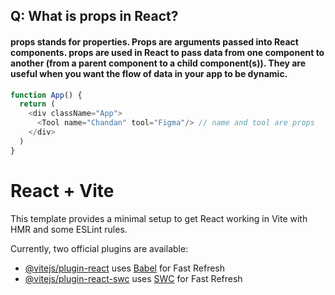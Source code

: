 ## Q: What is props in React? 
#### props stands for properties. Props are arguments passed into React components. props are used in React to pass data from one component to another (from a parent component to a child component(s)). They are useful when you want the flow of data in your app to be dynamic.

```javascript
function App() {
  return (
    <div className="App">
      <Tool name="Chandan" tool="Figma"/> // name and tool are props
    </div>
  )
}

```




# React + Vite

This template provides a minimal setup to get React working in Vite with HMR and some ESLint rules.
  
Currently, two official plugins are available:

- [@vitejs/plugin-react](https://github.com/vitejs/vite-plugin-react/blob/main/packages/plugin-react/README.md) uses [Babel](https://babeljs.io/) for Fast Refresh
- [@vitejs/plugin-react-swc](https://github.com/vitejs/vite-plugin-react-swc) uses [SWC](https://swc.rs/) for Fast Refresh
